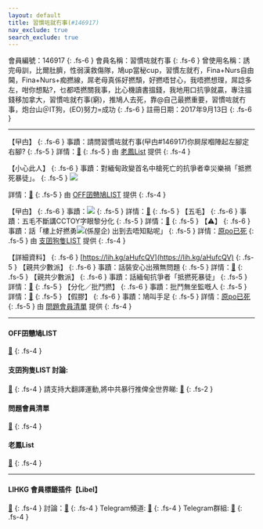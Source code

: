 ```yaml
---
layout: default
title: 習慣咗就冇事(#146917)
nav_exclude: true
search_exclude: true
---
```


會員編號：146917
{: .fs-6 }
會員名稱：習慣咗就冇事
{: .fs-6 }
曾使用名稱：誘完毋訓，比爾肚臍，性弱漢救傷隊，鳩up當秘cup，習慣左就冇，Fina+Nurs自由閪，Fina+Nurs+痴撚線，屌老母真係好撚頹，好撚唔甘心，我唔撚想理，屌諗多左，咁你想點?，乜都唔撚關我事，比心機讀書搵錢，我地用口抗爭就贏，專注搵錢移加拿大，習慣咗就冇事(窮)，推鳩人去死，靠@自己最撚重要，習慣咗就冇事，炮台山＠IT狗，(EO)努力=成功
{: .fs-6 }
註冊日期：2017年9月13日
{: .fs-6 }

---

<div class="code-example" markdown="1">

【曱甴】
{: .fs-6 }
事蹟：請問習慣咗就冇事(曱甴#146917)你屙尿嗰陣起左腳定右腳?
{: .fs-5 }
詳情：[🔗](https://lih.kg/2348697)
{: .fs-5 }
由 [老鳳List](#老鳳list) 提供
{: .fs-4 }

</div>
<div class="code-example" markdown="1">

【小心此人】
{: .fs-6 }
事蹟：對緬甸政變首名中槍死亡的抗爭者幸災樂禍「抵撚死暴徒」。
{: .fs-5 }
![](https://filedn.eu/l9Hq1YKLkJ4m0VSXcdcfUaJ/LIHKG_on99/on9_jai/146917/146917.1_.png)

詳情：[🔗](https://lih.kg/aKymBrV)
{: .fs-5 }
由 [OFF囝戇鳩LIST](#off囝戇鳩list) 提供
{: .fs-4 }

</div>
<div class="code-example" markdown="1">

【曱甴】
{: .fs-6 }
事蹟：![](https://na.cx/i/qMSzhuF.png)
{: .fs-5 }
詳情：[🔗](https://lih.kg/aKymBrV)
{: .fs-5 }
【五毛】
{: .fs-6 }
事蹟：五毛不斷講CCTOY字眼黎分化
{: .fs-5 }
詳情：[🔗](https://lih.kg/hdQGdT)
{: .fs-5 }
【⚠️】
{: .fs-6 }
事蹟：話「樓上好撚勇![](https://cdn.lihkg.com/assets/faces/xm/angel.gif)(係屋企)
出到去唔知點呢」
{: .fs-5 }
詳情：[原po已死](https://lih.kg/aHtJfpV)
{: .fs-5 }
由 [支囝狗隻LIST](#支囝狗隻list-討論) 提供
{: .fs-4 }

</div>
<div class="code-example" markdown="1">

【詳細資料】
{: .fs-6 }
[https://lih.kg/aHufcQV](https://lih.kg/aHufcQV)
{: .fs-5 }
【親共少數派】
{: .fs-6 }
事蹟：話裝安心出殯無問題
{: .fs-5 }
詳情：[🔗](https://lih.kg/2758265)
{: .fs-5 }
【親共少數派】
{: .fs-6 }
事蹟：話緬甸抗爭者「抵撚死暴徒」
{: .fs-5 }
詳情：[🔗](https://lih.kg/aKymBrV)
{: .fs-5 }
【分化／批鬥撚】
{: .fs-6 }
事蹟：批鬥無坐監嘅人
{: .fs-5 }
詳情：[🔗](https://lih.kg/ifmKoT)
{: .fs-5 }
【假膠】
{: .fs-6 }
事蹟：鳩叫手足
{: .fs-5 }
詳情：[原po已死](https://lih.kg/bfAeRiV)
{: .fs-5 }
由 [問題會員清單](#問題會員清單) 提供
{: .fs-4 }

</div>

---


#### OFF囝戇鳩LIST
[🔗](https://bit.ly/lihkg_on9_list)
{: .fs-4 }
#### 支囝狗隻LIST 討論: 
[🔗](https://lih.kg/2908480)
{: .fs-4 }
請支持大翻譯運動,將中共暴行推俾全世界睇: [🔗](https://twitter.com/tgtm_official)
{: .fs-2 }
#### 問題會員清單
[🔗](https://github.com/V4KFDgEw8T/rccnmlhnzv)
{: .fs-4 }
#### 老鳳List
[🔗](https://lihkg.com/thread/2808424)
{: .fs-4 }

---

#### LIHKG 會員標籤插件【Libel】
[🔗](https://kitce.github.io/libel)
{: .fs-4 }
討論：[🔗](https://lih.kg/2841778)
{: .fs-4 }
Telegram頻道: [🔗](https://t.me/LibelOfficialChannel)
{: .fs-4 }
Telegram群組: [🔗](https://t.me/LibelOfficialGroup)
{: .fs-4 }
